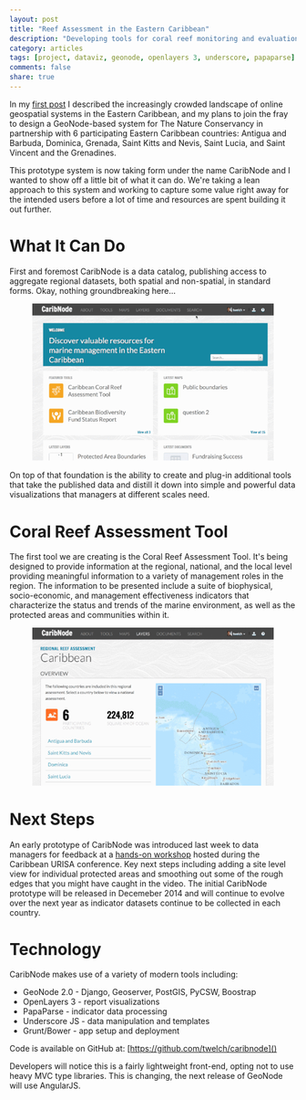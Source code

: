```yaml
---
layout: post
title: "Reef Assessment in the Eastern Caribbean"
description: "Developing tools for coral reef monitoring and evaluation at multiple scales in the Eastern Caribbean"
category: articles
tags: [project, dataviz, geonode, openlayers 3, underscore, papaparse]
comments: false
share: true
---
```


In my [first post](/articles/collaboration-eastern-caribbean/) I described the increasingly crowded landscape of online geospatial systems in the Eastern Caribbean, and my plans to join the fray to design a GeoNode-based system for The Nature Conservancy in partnership with 6 participating Eastern Caribbean countries: Antigua and Barbuda, Dominica, Grenada, Saint Kitts and Nevis, Saint Lucia, and Saint Vincent and the Grenadines.

This prototype system is now taking form under the name CaribNode and I wanted to show off a little bit of what it can do.  We're taking a lean approach to this system and working to capture some value right away for the intended users before a lot of time and resources are spent building it out further.

# What It Can Do

First and foremost CaribNode is a data catalog, publishing access to aggregate regional datasets, both spatial and non-spatial, in standard forms.  Okay, nothing groundbreaking here...  

<figure>
	<a href="/images/posts/caribnode/caribnode1small.gif" target="_window"><img src="/images/posts/caribnode/caribnode1small.gif"></a>	
	<figcaption></figcaption>
</figure>

On top of that foundation is the ability to create and plug-in additional tools that take the published data and distill it down into simple and powerful data visualizations that managers at different scales need.

# Coral Reef Assessment Tool

The first tool we are creating is the Coral Reef Assessment Tool.  It's being designed to provide information at the regional, national, and the local level providing meaningful information to a variety of management roles in the region.  The information to be presented include a suite of biophysical, socio-economic, and management effectiveness indicators that characterize the status and trends of the marine environment, as well as the protected areas and communities within it.

<figure>
	<a href="/images/posts/caribnode/caribnode2small.gif" target="_window"><img src="/images/posts/caribnode/caribnode2small.gif"></a>	
	<figcaption></figcaption>
</figure>

# Next Steps

An early prototype of CaribNode was introduced last week to data managers for feedback at a [hands-on workshop](http://urisacaribbean2014.sched.org/event/75f52ad5e119b1b2b80e3fabab6665bc) hosted during the Caribbean URISA conference.  Key next steps including adding a site level view for individual protected areas and smoothing out some of the rough edges that you might have caught in the video.  The initial CaribNode prototype will be released in Decemeber 2014 and will continue to evolve over the next year as indicator datasets continue to be collected in each country.

# Technology

CaribNode makes use of a variety of modern tools including:

*   GeoNode 2.0 - Django, Geoserver, PostGIS, PyCSW, Boostrap
*   OpenLayers 3 - report visualizations
*   PapaParse - indicator data processing
*   Underscore JS - data manipulation and templates
*   Grunt/Bower - app setup and deployment

Code is available on GitHub at:
[https://github.com/twelch/caribnode]()

Developers will notice this is a fairly lightweight front-end, opting not to use heavy MVC type libraries.  This is changing, the next release of GeoNode will use AngularJS.

